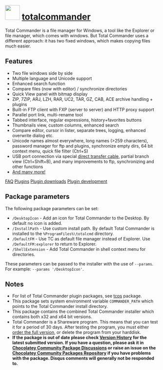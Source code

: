 # <img src="https://cdn.jsdelivr.net/gh/chocolatey-community/chocolatey-packages@a37f40763d259eab20d0462b72cba86a108441d9/icons/totalcommander.png" width="48" height="48"/> [totalcommander](https://chocolatey.org/packages/totalcommander)


Total Commander is a file manager for Windows, a tool like the Explorer or file manager, which comes with windows.
But Total Commander uses a different approach: it has two fixed windows, which makes copying files much easier.

## Features

* Two file windows side by side
* Multiple language and Unicode support
* Enhanced search function
* Compare files (now with editor) / synchronize directories
* Quick View panel with bitmap display
* ZIP, 7ZIP, ARJ, LZH, RAR, UC2, TAR, GZ, CAB, ACE archive handling + plugins
* Built-in FTP client with FXP (server to server) and HTTP proxy support
* Parallel port link, multi-rename tool
* Tabbed interface, regular expressions, history+favorites buttons
* Thumbnails view, custom columns, enhanced search
* Compare editor, cursor in lister, separate trees, logging, enhanced overwrite dialog etc.
* Unicode names almost everywhere, long names (>259 characters), password manager for ftp and plugins, synchronize empty dirs, 64 bit context menu, quick file filter (Ctrl+S)
* USB port connection via special [direct transfer cable](http://ghisler.com/cables/index.htm), partial branch view (Ctrl+Shift+B), and many improvements to ftp, synchronizing and other functions
* [And many more!](http://ghisler.com/featurel.htm)

[FAQ](http://www.ghisler.com/faq.htm)
[Plugins](http://www.ghisler.ch/wiki/index.php/Developer%27s_corner)
[Plugin downloads](http://totalcmd.net/)
[Plugin development](http://totalcmd.net/directory/developer.html)

## Package parameters

The following package parameters can be set:

* `/DesktopIcon` - Add an icon for Total Commander to the Desktop. By default no icon is added.
* `/InstallPath` - Use custom install path. By default Total Commander is installed to the `%ProgramFiles%\totalcmd` directory.
* `/DefaultFM`   - Use TC as default file manager instead of Explorer. Use `/DefaultFM:explorer` to return to Explorer.
* `/ShellExtension` - Add Total Commander in shell context menu for directories.

These parameters can be passed to the installer with the use of `--params`. For example: `--params '/DesktopIcon'`.

## Notes

- For list of Total Commander plugin packages, see [tcps](https://community.chocolatey.org/packages/tcps) package.
- This package sets system environment variable `COMMANDER_PATH` which points to the Total Commander install directory.
- This package contains the combined Total Commander installer which contains both x32 and x64 bit versions.
- Total Commander is a Shareware program. This means that you can test it for a period of 30 days. After testing the program, you must either [order the full version](http://www.ghisler.com/order.htm), or delete the program from your harddisk.
- **If the package is out of date please check [Version History](#versionhistory) for the latest submitted version. If you have a question, please ask it in [Chocolatey Community Package Discussions](https://github.com/chocolatey-community/chocolatey-packages/discussions) or raise an issue on the [Chocolatey Community Packages Repository](https://github.com/chocolatey-community/chocolatey-packages/issues) if you have problems with the package. Disqus comments will generally not be responded to.**
